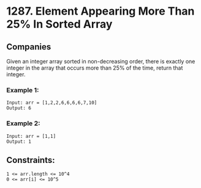 # 1287. Element Appearing More Than 25% In Sorted Array

## Companies

Given an integer array sorted in non-decreasing order, there is exactly one integer in the array that occurs more than 25% of the time, return that integer.

### Example 1:

    Input: arr = [1,2,2,6,6,6,6,7,10]
    Output: 6

### Example 2:

    Input: arr = [1,1]
    Output: 1

## Constraints:

    1 <= arr.length <= 10^4
    0 <= arr[i] <= 10^5